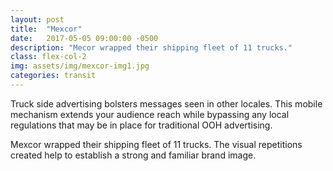 ```yaml
---
layout: post
title:  "Mexcor"
date:   2017-05-05 09:00:00 -0500
description: "Mecor wrapped their shipping fleet of 11 trucks."
class: flex-col-2
img: assets/img/mexcor-img1.jpg
categories: transit
---
```

Truck side advertising bolsters messages seen in other locales. This mobile mechanism extends your audience reach while bypassing any local regulations that may be in place for traditional OOH advertising.

Mexcor wrapped their shipping fleet of 11 trucks. The visual repetitions created help to establish a strong and familiar brand image.
